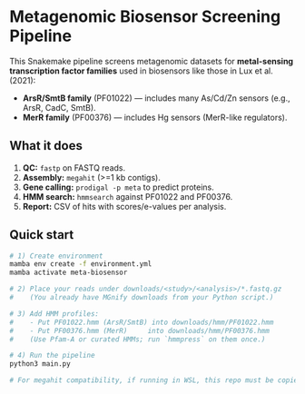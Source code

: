 # Metagenomic Biosensor Screening Pipeline

This Snakemake pipeline screens metagenomic datasets for **metal-sensing transcription factor families** used in biosensors like those in Lux et al. (2021):
- **ArsR/SmtB family** (PF01022) — includes many As/Cd/Zn sensors (e.g., ArsR, CadC, SmtB).
- **MerR family** (PF00376) — includes Hg sensors (MerR-like regulators).

## What it does
1. **QC:** `fastp` on FASTQ reads.
2. **Assembly:** `megahit` (>=1 kb contigs).
3. **Gene calling:** `prodigal -p meta` to predict proteins.
4. **HMM search:** `hmmsearch` against PF01022 and PF00376.
5. **Report:** CSV of hits with scores/e-values per analysis.

## Quick start

```bash
# 1) Create environment
mamba env create -f environment.yml
mamba activate meta-biosensor

# 2) Place your reads under downloads/<study>/<analysis>/*.fastq.gz
#    (You already have MGnify downloads from your Python script.)

# 3) Add HMM profiles:
#    - Put PF01022.hmm (ArsR/SmtB) into downloads/hmm/PF01022.hmm
#    - Put PF00376.hmm (MerR)     into downloads/hmm/PF00376.hmm
#    (Use Pfam-A or curated HMMs; run `hmmpress` on them once.)

# 4) Run the pipeline
python3 main.py

# For megahit compatibility, if running in WSL, this repo must be copied within a subdirectory of your home directory
